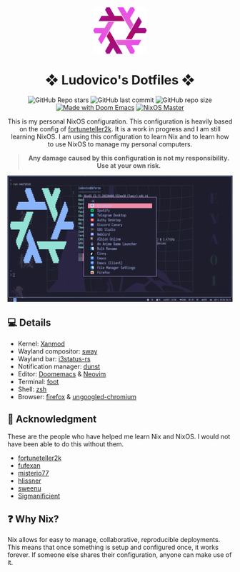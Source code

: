 <div align="center">

<img alt="NixOS" src="assets/nix-snowflake.svg" width="120px"/>

# ❖ Ludovico's Dotfiles ❖

![GitHub Repo stars](https://img.shields.io/github/stars/ludovicopiero/dotfiles?style=for-the-badge&labelColor=1B2330&color=ef65ea)
![GitHub last commit](https://img.shields.io/github/last-commit/ludovicopiero/dotfiles?style=for-the-badge&labelColor=1B2330&color=ef65ea)
![GitHub repo size](https://img.shields.io/github/repo-size/ludovicopiero/dotfiles?style=for-the-badge&labelColor=1B2330&color=ef65ea)
[![Made with Doom Emacs](https://img.shields.io/badge/Made_with-Doom_Emacs-blueviolet.svg?style=for-the-badge&logo=GNU%20Emacs&labelColor=1B2330&logoColor=white&color=ef65ea)](https://github.com/doomemacs/doom-emacs)
[![NixOS Master](https://img.shields.io/badge/NixOS-master-blue.svg?style=for-the-badge&labelColor=1B2330&logo=NixOS&logoColor=white&color=ef65ea)](https://nixos.org)

This is my personal NixOS configuration. This configuration is heavily based on the config of [fortuneteller2k](https://github.com/fortuneteller2k/nix-config). It is a work in progress and I am still learning NixOS. I am using this configuration to learn Nix and to learn how to use NixOS to manage my personal computers.
<br />

> **Any damage caused by this configuration is not my responsibility. Use at your own risk.**

</div>

![Screenshot](assets/ss.png)

## **:computer: Details**

- Kernel: [Xanmod](https://xanmod.org/)
- Wayland compositor: [sway](https://swaywm.org)
- Wayland bar: [i3status-rs](https://github.com/greshake/i3status-rust)
- Notification manager: [dunst](https://dunst-project.org)
- Editor: [Doomemacs](https://github.com/doomemacs/doomemacs) & [Neovim](https://neovim.io/)
- Terminal: [foot](https://codeberg.org/dnkl/foot)
- Shell: [zsh](https://zsh.sourceforge.io/)
- Browser: [firefox](https://www.mozilla.org/en-US/firefox) & [ungoogled-chromium](https://github.com/ungoogled-software/ungoogled-chromium)

## **:cherry_blossom: Acknowledgment**

These are the people who have helped me learn Nix and NixOS. I would not have been able to do this without them.

- [fortuneteller2k](https://github.com/fortuneteller2k/nix-config)
- [fufexan](https://github.com/fufexan)
- [misterio77](https://github.com/misterio77)
- [hlissner](https://github.com/hlissner)
- [sweenu](https://github.com/sweenu)
- [Sigmanificient](https://github.com/Sigmanificient/)

## **:question: Why Nix?**

Nix allows for easy to manage, collaborative, reproducible deployments. This means that once something is setup and configured once, it works forever. If someone else shares their configuration, anyone can make use of it.
